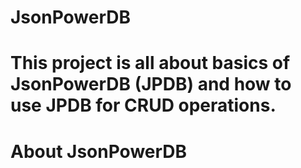 # JsonPowerDB
# This project is all about basics of JsonPowerDB (JPDB) and how to use JPDB for CRUD operations.

# About JsonPowerDB
